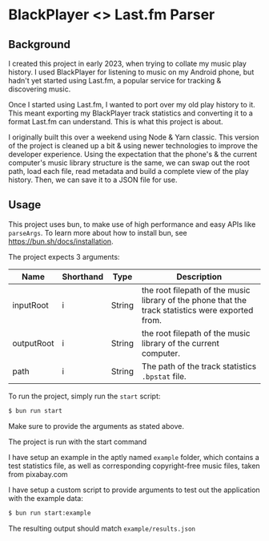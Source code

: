 # BlackPlayer <> Last.fm Parser

## Background

I created this project in early 2023, when trying to collate my music play history. I used BlackPlayer for listening to music on my Android phone, but hadn't yet started using Last.fm, a popular service for tracking & discovering music.

Once I started using Last.fm, I wanted to port over my old play history to it. This meant exporting my BlackPlayer track statistics and converting it to a format Last.fm can understand. This is what this project is about.

I originally built this over a weekend using Node & Yarn classic. This version of the project is cleaned up a bit & using newer technologies to improve the developer experience. Using the expectation that the phone's & the current computer's music library structure is the same, we can swap out the root path, load each file, read metadata and build a complete view of the play history. Then, we can save it to a JSON file for use.

## Usage

This project uses bun, to make use of high performance and easy APIs like `parseArgs`. To learn more about how to install bun, see https://bun.sh/docs/installation.

The project expects 3 arguments:

| Name       | Shorthand | Type   | Description                                                                                       |
| ---------- | --------- | ------ | ------------------------------------------------------------------------------------------------- |
| inputRoot  | i         | String | the root filepath of the music library of the phone that the track statistics were exported from. |
| outputRoot | i         | String | the root filepath of the music library of the current computer.                                   |
| path       | i         | String | The path of the track statistics `.bpstat` file.                                                  |

To run the project, simply run the `start` script:

```bash
$ bun run start
```

Make sure to provide the arguments as stated above.

The project is run with the start command

I have setup an example in the aptly named `example` folder, which contains a test statistics file, as well as corresponding copyright-free music files, taken from pixabay.com

I have setup a custom script to provide arguments to test out the application with the example data:

```bash
$ bun run start:example
```

The resulting output should match `example/results.json`
